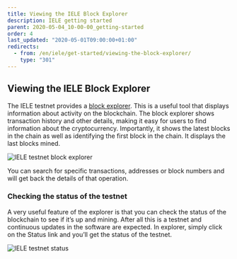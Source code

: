 ```yaml
---
title: Viewing the IELE Block Explorer
description: IELE getting started
parent: 2020-05-04_10-00-00_getting-started
order: 4
last_updated: "2020-05-01T09:00:00+01:00"
redirects:
  - from: /en/iele/get-started/viewing-the-block-explorer/
    type: "301"
---
```

## Viewing the IELE Block Explorer

The IELE testnet provides a [block explorer](https://iele-testnet.iohkdev.io/). This is a useful tool that displays information about activity on the blockchain. The block explorer shows transaction history and other details, making it easy for users to find information about the cryptocurrency. Importantly, it shows the latest blocks in the chain as well as identifying the first block in the chain. It displays the last blocks mined.

![IELE testnet block explorer](https://ucarecdn.com/1c3e8d29-65d0-49cb-a3d0-0bde020502b7/)

You can search for specific transactions, addresses or block numbers and will get back the details of that operation.

### Checking the status of the testnet

A very useful feature of the explorer is that you can check the status of the blockchain to see if it’s up and mining. After all this is a testnet and continuous updates in the software are expected. In explorer, simply click on the Status link and you’ll get the status of the testnet.

![IELE testnet status](https://ucarecdn.com/b1ff69b2-ce30-4033-be5a-40979f9a4bd4/)
